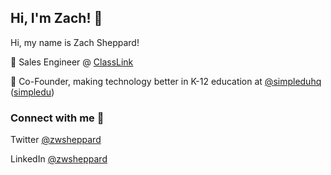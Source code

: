 ## Hi, I'm Zach! :wave:

Hi, my name is Zach Sheppard!

:office: Sales Engineer @ [ClassLink](https://www.classlink.com)

:office: Co-Founder, making technology better in K-12 education at [@simpleduhq](https://www.github.com/simpleduhq) ([simpledu](https://www.simpledu.org))

### Connect with me :eyes:

Twitter [@zwsheppard](https://www.twitter.com/zwsheppard)

LinkedIn [@zwsheppard](https://www.linkedin.com/in/zwsheppard)
